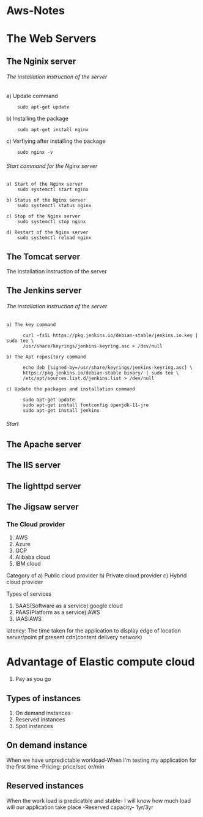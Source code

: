 # Aws-Notes

# The Web Servers
## The Nginix server
###### The installation instruction of the server
  
   a) Update command
   
        sudo apt-get update
   
   b) Installing the package
   
        sudo apt-get install nginx
   
   c) Verfiying after installing the package
   
        sudo nginx -v
        
###### Start command for the Nginx server

    a) Start of the Nginx server
        sudo systemctl start nginx
        
    b) Status of the Nginx server
        sudo systemctl status nginx
        
    c) Stop of the Nginx server
        sudo systemctl stop nginx
        
    d) Restart of the Nginx server
        sudo systemctl reload nginx
     
## The Tomcat server

  The installation instruction of the server
## The Jenkins server
######  The installation instruction of the server
  
    a) The key command
    
          curl -fsSL https://pkg.jenkins.io/debian-stable/jenkins.io.key | sudo tee \
          /usr/share/keyrings/jenkins-keyring.asc > /dev/null
    
    b) The Apt repository command
    
          echo deb [signed-by=/usr/share/keyrings/jenkins-keyring.asc] \
          https://pkg.jenkins.io/debian-stable binary/ | sudo tee \
          /etc/apt/sources.list.d/jenkins.list > /dev/null
    
    c) Update the packages and installation command
    
          sudo apt-get update
          sudo apt-get install fontconfig openjdk-11-jre
          sudo apt-get install jenkins
          
      
###### Start 
    
    
## The Apache server
## The IIS server
## The lighttpd server
## The Jigsaw server

### The Cloud provider
1) AWS
2) Azure
3) GCP
4) Alibaba cloud
5) IBM cloud

Category of 
a) Public cloud provider
b) Private cloud provider
c) Hybrid cloud provider

Types of services
1) SAAS(Software as a service):google cloud
2) PAAS(Platform as a service):AWS
3) IAAS:AWS

latency: The time taken for the application to display
edge of location server/point pf present
cdn(content delivery network)



# Advantage of Elastic compute cloud
1) Pay as you go

## Types of instances
1) On demand instances
2) Reserved instances
3) Spot instances

## On demand instance
When we have unpredictable workload-When I'm testing my application for the first time
-Pricing: price/sec or/min

## Reserved instances
When the work load is predicatble and stable- I will know how much load will our application take place
-Reserved capacity- 1yr/3yr








